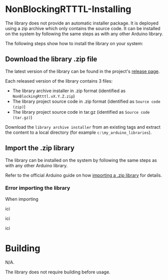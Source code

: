 # NonBlockingRTTTL-Installing

The library does not provide an automatic installer package. It is deployed using a zip archive which only contains the source code. It can be installed on the system by following the same steps as with any other Arduino library.

The following steps show how to install the library on your system:

## Download the library .zip file

The latest version of the library can be found in the project's [release page](http://github.com/end2endzone/NonBlockingRTTTL/releases/latest).

Each released version of the library contains 3 files:
* The library archive installer in .zip format (identified as `NonBlockingRtttl.vX.Y.Z.zip`)
* The library project source code in .zip format (identified as `Source code (zip)`)
* The library project source code in tar.gz (identified as `Source code (tar.gz)`)

Download the `library archive installer` from an existing tags and extract the content to a local directory (for example `c:\my_arduino_libraries`).

## Import the .zip library

The library can be installed on the system by following the same steps as with any other Arduino library.

Refer to the official Arduino guide on how [importing a .zip library](http://www.arduino.cc/en/Guide/Libraries#toc4) for details.

### Error importing the library

When importing

ici

ici

ici

# Building

N/A.

The library does not require building before usage.
